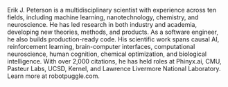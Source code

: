 Erik J. Peterson is a multidisciplinary scientist with experience across ten fields, including machine learning, nanotechnology, chemistry, and neuroscience. He has led research in both industry and academia, developing new theories, methods, and products. As a software engineer, he also builds production-ready code. His scientific work spans causal AI, reinforcement learning, brain-computer interfaces, computational neuroscience, human cognition, chemical optimization, and biological intelligence. With over 2,000 citations, he has held roles at Phinyx.ai, CMU, Pasteur Labs, UCSD, Kernel, and Lawrence Livermore National Laboratory. Learn more at robotpuggle.com.